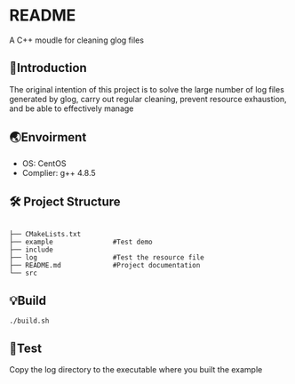 # README

A C++ moudle for cleaning glog files

## :open_book:Introduction 

The original intention of this project is to solve the large number of log files generated by glog, carry out regular cleaning, prevent resource exhaustion, and be able to effectively manage

## :earth_asia:Envoirment 

- OS: CentOS
- Complier: g++ 4.8.5

## 🛠️ Project Structure

```

├── CMakeLists.txt
├── example               #Test demo
├── include
├── log                   #Test the resource file 
├── README.md             #Project documentation
└── src
```

## :bulb:Build

```
./build.sh
```

## :bug:Test

Copy the log directory to the executable where you built the example
